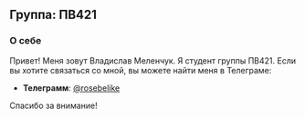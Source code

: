 ## Группа: ПВ421

### О себе
Привет! Меня зовут Владислав Меленчук. Я студент группы ПВ421. Если вы хотите связаться со мной, вы можете найти меня в Телеграме:

- **Телеграмм**: [@rosebelike](https://t.me/rosebelike)

Спасибо за внимание!
